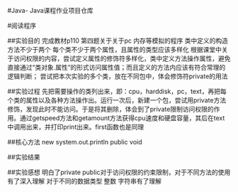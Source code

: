 #Java-
Java课程作业项目仓库

#阅读程序

##实验目的
完成教材p110 第四题关于关于pc 内存等模拟的程序
类中定义的构造方法不少于两个
每个类不少于两个属性，且属性的类型应该多样化
根据课堂中关于访问权限的内容，尝试定义属性的修饰符多样化，类中定义方法操作属性，避免直接通过“类对象.属性”的形式访问属性值；而且定义的方法内应该有符合常理的逻辑判断；
尝试把本次实验的多个类，放在不同包中，体会修饰符private的用法

##实验过程
先把需要操作的类列出来，即：cpu，harddisk，pc，text，再把每个类的属性以及各种方法操作出。运行一次后，新建一个包，尝试用private方法修饰，发现此时不能访问。于是将其删除，体会到了private限制访问权限的作用。通过getspeed方法和getamount方法获得cpu速度和硬盘容量，其后在text中调用出来，并打印print出来。first函数也是同理

##核心方法
new system.out.println public void

##实验结果
 
 ##实验感想
 明白了private public对于访问权限的约束限制，对于不同方法的使用有了深入理解
 对于不同的数据类型 整数 字符串有了理解
